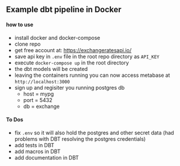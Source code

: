 ## Example dbt pipeline in Docker

#### how to use

- install docker and docker-compose
- clone repo
- get free account at: https://exchangeratesapi.io/
- save api key in `.env` file in the root repo directory as `API_KEY`
- execute `docker-compose up` in the root directory
- the dbt models will be created
- leaving the containers running you can now access metabase at `http://localhost:3000`
- sign up and regisiter you running postgres db
    - host = mypg
    - port = 5432
    - db = exchange

#### To Dos

- fix `.env` so it will also hold the postgres and other secret data (had problems with DBT resolving the postgres credentials)
- add tests in DBT
- add macros in DBT
- add documentation in DBT

